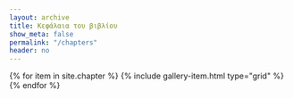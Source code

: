 ```yaml
---
layout: archive 
title: Κεφάλαια του βιβλίου
show_meta: false
permalink: "/chapters"
header: no
---
```


<div class="page__inner-wrap">
  {% for item in site.chapter %}
      {% include gallery-item.html type="grid" %}
  {% endfor %}
</div>

